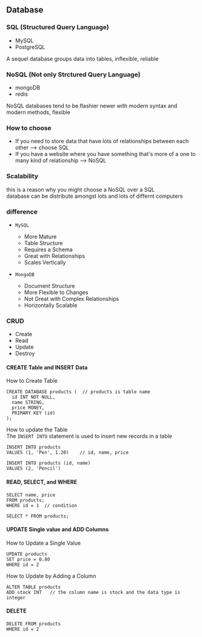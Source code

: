 ## Database

### SQL (Structured Query Language)

- MySQL
- PostgreSQL

A sequel database groups data into tables, inflexible, reliable

### NoSQL (Not only Strctured Query Language)

- mongoDB
- redis

NoSQL databases tend to be flashier newer with modern syntax and modern methods, flexible

### How to choose

- If you need to store data that have lots of relationships between each other ⟶ choose SQL
- If you have a website where you have something that's more of a one to many kind of relationship ⟶ NoSQL

### Scalability

this is a reason why you might choose a NoSQL over a SQL  
database can be distribute amongst lots and lots of differnt computers

### difference

- `MySQL`

  - More Mature
  - Table Structure
  - Requires a Schema
  - Great with Relationships
  - Scales Vertically

- `MongoDB`
  - Document Structure
  - More Flexible to Changes
  - Not Great with Complex Relationships
  - Horizontally Scalable

### CRUD

- Create
- Read
- Update
- Destroy

#### CREATE Table and INSERT Data

How to Create Table

```
CREATE DATABASE products (  // products is table name
  id INT NOT NULL,
  name STRING,
  price MONEY,
  PRIMARY KEY (id)
);
```

How to update the Table  
The `INSERT INTO` statement is used to insert new records in a table

```
INSERT INTO products
VALUES (1, 'Pen', 1.20)    // id, name, price
```

```
INSERT INTO products (id, name)
VALUES (2, 'Pencil')
```

#### READ, SELECT, and WHERE

```
SELECT name, price
FROM products;
WHERE id = 1  // condition
```

```
SELECT * FROM products;
```

#### UPDATE Single value and ADD Columns

How to Update a Single Value

```
UPDATE products
SET price = 0.80
WHERE id = 2
```

How to Update by Adding a Column

```
ALTER TABLE products
ADD stock INT   // the column name is stock and the data type is integer
```

#### DELETE

```
DELETE FROM products
WHERE id = 2
```
